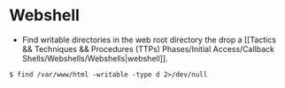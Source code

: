 # Webshell

- Find writable directories in the web root directory the drop a [[Tactics && Techniques && Procedures (TTPs) Phases/Initial Access/Callback Shells/Webshells/Webshells|webshell]].

`$ find /var/www/html -writable -type d 2>/dev/null`